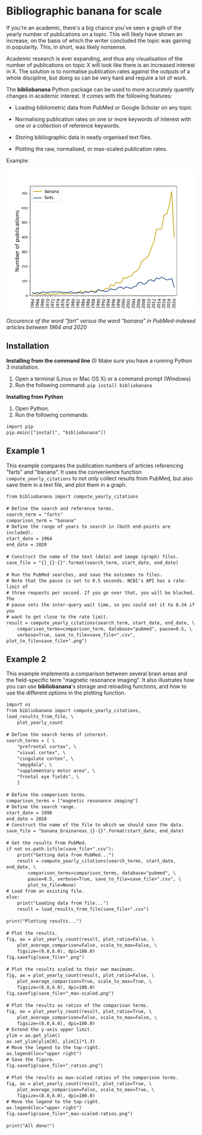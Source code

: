 Bibliographic banana for scale
==============================

If you're an academic, there's a big chance you've seen a graph of the yearly 
number of publications on a topic. This will likely have shown an increase, 
on the basis of which the writer concluded the topic was gaining in 
popularity. This, in short, was likely nonsense.

Academic research is ever expanding, and thus any visualisation of the number 
of publications on topic X will look like there is an increased interest in X. 
The solution is to normalise publication rates against the outputs of a whole 
discipline, but doing so can be very hard and require a lot of work.

The **bibliobanana** Python package can be used to more accurately quantify 
changes in academic interest. It comes with the following features:

- Loading bibliometric data from PubMed or Google Scholar on any topic

- Normalising publication rates on one or more keywords of interest with one 
or a collection of reference keywords.

- Storing bibliographic data in neatly organised text files.

- Plotting the raw, normalised, or max-scaled publication rates.

Example:

![Graph illustrating the yearly number of papers referencing "banana" and "farts" on PubMed](farts_1964-2020.png)

*Occurence of the word "fart" versus the word "banana" in PubMed-indexed 
articles between 1964 and 2020*


Installation
------------

**Installing from the command line**
0) Make sure you have a running Python 3 installation.
1) Open a terminal (Linux or Mac OS X) or a command prompt (Windows)
2) Run the following command: `pip install bibliobanana`

**Installing from Python**
1) Open Python.
2) Run the following commands:

``` .python
import pip
pip.main(["install", "bibliobanana"])
```

Example 1
---------

This example compares the publication numbers of articles referencing "farts" 
and "banana". It uses the convenience function `compute_yearly_citations` to 
not only collect results from PubMed, but also save them in a text file, and 
plot them in a graph.

``` .python
from bibliobanana import compute_yearly_citations

# Define the search and reference terms.
search_term = "farts"
comparison_term = "banana"
# Define the range of years to search in (both end-points are included).
start_date = 1964
end_date = 2020

# Construct the name of the text (data) and image (graph) files.
save_file = "{}_{}-{}".format(search_term, start_date, end_date)

# Run the PubMed searches, and save the outcomes to files.
# Note that the pause is set to 0.5 seconds. NCBI's API has a rate-limit of
# three requests per second. If you go over that, you will be blocked. The
# pause sets the inter-query wait time, so you could set it to 0.34 if you
# want to get close to the rate limit.
result = compute_yearly_citations(search_term, start_date, end_date, \
    comparison_terms=comparison_term, database="pubmed", pause=0.5, \
    verbose=True, save_to_file=save_file+".csv", plot_to_file=save_file+".png")
```

Example 2
---------

This example implements a comparison between several brain areas and the 
field-specific term "magnetic resonance imaging". It also illustrates how you 
can use **bibliobanana**'s storage and reloading functions, and how to use the 
different options in the plotting function.

``` .python
import os
from bibliobanana import compute_yearly_citations, load_results_from_file, \
    plot_yearly_count

# Define the search terms of interest.
search_terms = [ \
    "prefrontal cortex", \
    "visual cortex", \
    "cingulate cortex", \
    "amygdala", \
    "supplementary motor area", \
    "frontal eye fields", \
    ]

# Define the comperison terms.
comparison_terms = ["magnetic resonance imaging"]
# Define the search range.
start_date = 1990
end_date = 2018
# Construct the name of the file to which we should save the data.
save_file = "banana_brainareas_{}-{}".format(start_date, end_date)

# Get the results from PubMed.
if not os.path.isfile(save_file+".csv"):
    print("Getting data from PubMed...")
    result = compute_yearly_citations(search_terms, start_date, end_date, \
        comparison_terms=comparison_terms, database="pubmed", \
        pause=0.5, verbose=True, save_to_file=save_file+".csv", \
        plot_to_file=None)
# Load from an existing file.
else:
    print("Loading data from file...")
    result = load_results_from_file(save_file+".csv")

print("Plotting results...")

# Plot the results.
fig, ax = plot_yearly_count(result, plot_ratio=False, \
    plot_average_comparison=False, scale_to_max=False, \
    figsize=(8.0,6.0), dpi=100.0)
fig.savefig(save_file+".png")

# Plot the results scaled to their own maximums.
fig, ax = plot_yearly_count(result, plot_ratio=False, \
    plot_average_comparison=True, scale_to_max=True, \
    figsize=(8.0,6.0), dpi=100.0)
fig.savefig(save_file+"_max-scaled.png")

# Plot the results as ratios of the comparison terms.
fig, ax = plot_yearly_count(result, plot_ratio=True, \
    plot_average_comparison=False, scale_to_max=False, \
    figsize=(8.0,6.0), dpi=100.0)
# Extend the y-axis upper limit.
ylim = ax.get_ylim()
ax.set_ylim(ylim[0], ylim[1]*1.3)
# Move the legend to the top-right.
ax.legend(loc="upper right")
# Save the figure.
fig.savefig(save_file+"_ratios.png")

# Plot the results as max-scaled ratios of the comparison terms.
fig, ax = plot_yearly_count(result, plot_ratio=True, \
    plot_average_comparison=False, scale_to_max=True, \
    figsize=(8.0,6.0), dpi=100.0)
# Move the legend to the top-right.
ax.legend(loc="upper right")
fig.savefig(save_file+"_max-scaled-ratios.png")

print("All done!")
```
